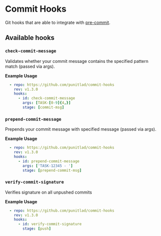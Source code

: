 # Commit Hooks

Git hooks that are able to integrate with [pre-commit](http://pre-commit.com).

## Available hooks

### `check-commit-message`

Validates whether your commit message contains the specified pattern match (passed via args).

**Example Usage**
```yaml
  - repo: https://github.com/punitlad/commit-hooks
    rev: v1.3.0
    hooks:
      - id: check-commit-message
        args: [TASK-[0-9]{4,}]
        stage: [commit-msg]
```

### `prepend-commit-message`

Prepends your commit message with specified message (passed via args).

**Example Usage**
```yaml
  - repo: https://github.com/punitlad/commit-hooks
    rev: v1.3.0
    hooks:
      - id: prepend-commit-message
        args: ['TASK-12345 - ']
        stage: [prepend-commit-msg]
```

### `verify-commit-signature`

Verifies signature on all unpushed commits

**Example Usage**
```yaml
  - repo: https://github.com/punitlad/commit-hooks
    rev: v1.3.0
    hooks:
      - id: verify-commit-signature
        stage: [push]
```